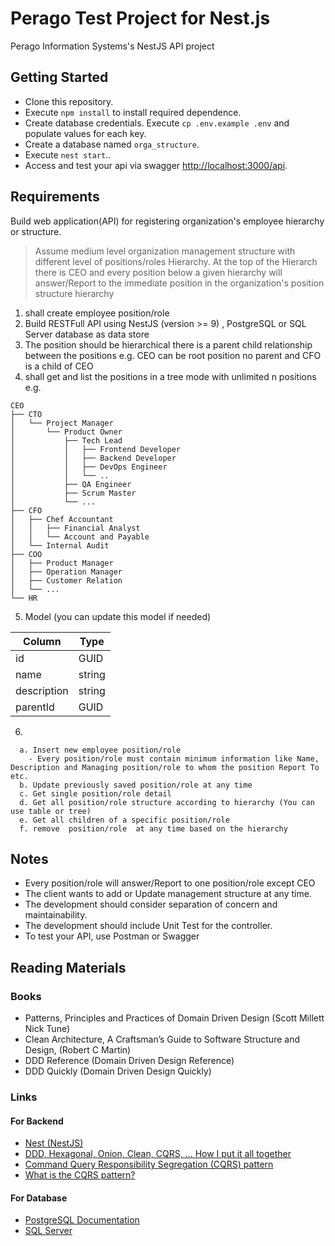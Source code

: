 # Perago Test Project for Nest.js

Perago Information Systems's NestJS API project

## Getting Started

- Clone this repository.
- Execute `npm install` to install required dependence.
- Create database credentials. Execute `cp .env.example .env` and populate values for each key.
- Create a database named `orga_structure`.
- Execute `nest start`..
- Access and test your api via swagger <http://localhost:3000/api>.

## Requirements

Build web application(API) for registering organization's employee hierarchy or structure.

> Assume medium level organization management structure with different level of positions/roles Hierarchy. At the top of the Hierarch there is CEO and every position below a given hierarchy will answer/Report to the immediate position in the organization's position structure hierarchy

1. shall create employee position/role
2. Build RESTFull API using NestJS (version >= 9) , PostgreSQL or SQL Server database as data store
3. The position should be hierarchical there is a parent child relationship between the positions e.g. CEO can be root position no parent and CFO is a child of CEO
4. shall get and list the positions in a tree mode with unlimited n positions e.g.

```text
CEO
├── CTO
│   └── Project Manager
│       └── Product Owner
│           ├── Tech Lead
│           │   ├── Frontend Developer
│           │   ├── Backend Developer
│           │   ├── DevOps Engineer
│           │   └── ..
│           ├── QA Engineer
│           ├── Scrum Master
│           └── ...
├── CFO
│   ├── Chef Accountant
│   │   ├── Financial Analyst
│   │   └── Account and Payable
│   └── Internal Audit
├── COO
│   ├── Product Manager
│   ├── Operation Manager
│   ├── Customer Relation
│   └── ...
└── HR
```

5. Model (you can update this model if needed)

| Column      | Type   |
| ----------- | ------ |
| id          | GUID   |
| name        | string |
| description | string |
| parentId    | GUID   |

6.

```text
  a. Insert new employee position/role
    - Every position/role must contain minimum information like Name, Description and Managing position/role to whom the position Report To etc.
  b. Update previously saved position/role at any time
  c. Get single position/role detail
  d. Get all position/role structure according to hierarchy (You can use table or tree)
  e. Get all children of a specific position/role
  f. remove  position/role  at any time based on the hierarchy
```

## Notes

- Every position/role will answer/Report to one position/role except CEO
- The client wants to add or Update management structure at any time.
- The development should consider separation of concern and maintainability.
- The development should include Unit Test for the controller.
- To test your API, use Postman or Swagger

## Reading Materials

### Books

- Patterns, Principles and Practices of Domain Driven Design (Scott Millett Nick Tune)
- Clean Architecture, A Craftsman’s Guide to Software Structure and Design, (Robert C Martin)
- DDD Reference (Domain Driven Design Reference)
- DDD Quickly (Domain Driven Design Quickly)

### Links

#### For Backend

- [Nest (NestJS)](https://docs.nestjs.com/)
- [DDD, Hexagonal, Onion, Clean, CQRS, … How I put it all together](https://herbertograca.com/2017/11/16/explicit-architecture-01-ddd-hexagonal-onion-clean-cqrs-how-i-put-it-all-together/)
- [Command Query Responsibility Segregation (CQRS) pattern](https://www.ibm.com/cloud/architecture/architectures/event-driven-cqrs-pattern/)
- [What is the CQRS pattern?](https://www.ibm.com/cloud/architecture/architectures/event-driven-cqrs-pattern/)

#### For Database

- [PostgreSQL Documentation](https://www.postgresql.org/docs/9.6/postgres-fdw.html)
- [SQL Server](https://docs.microsoft.com/en-us/sql/sql-server/?view=sql-server-ver16)

